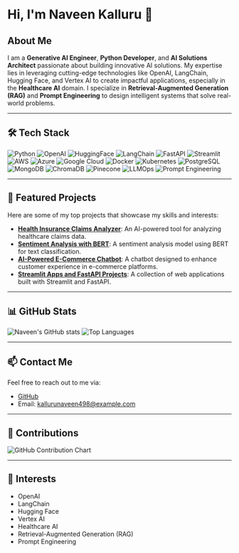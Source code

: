 # Hi, I'm Naveen Kalluru 👋

## About Me
I am a **Generative AI Engineer**, **Python Developer**, and **AI Solutions Architect** passionate about building innovative AI solutions. My expertise lies in leveraging cutting-edge technologies like OpenAI, LangChain, Hugging Face, and Vertex AI to create impactful applications, especially in the **Healthcare AI** domain. I specialize in **Retrieval-Augmented Generation (RAG)** and **Prompt Engineering** to design intelligent systems that solve real-world problems.

---

## 🛠️ Tech Stack

![Python](https://img.shields.io/badge/Python-3670A0?style=for-the-badge&logo=python&logoColor=white)
![OpenAI](https://img.shields.io/badge/OpenAI-412991?style=for-the-badge&logo=openai&logoColor=white)
![HuggingFace](https://img.shields.io/badge/HuggingFace-FFD21F?style=for-the-badge&logo=huggingface&logoColor=black)
![LangChain](https://img.shields.io/badge/LangChain-FF6B00?style=for-the-badge&logo=langchain&logoColor=white)
![FastAPI](https://img.shields.io/badge/FastAPI-05998A?style=for-the-badge&logo=fastapi&logoColor=white)
![Streamlit](https://img.shields.io/badge/Streamlit-FF4B4B?style=for-the-badge&logo=streamlit&logoColor=white)
![AWS](https://img.shields.io/badge/AWS-232F3E?style=for-the-badge&logo=amazonaws&logoColor=white)
![Azure](https://img.shields.io/badge/Azure-0078D4?style=for-the-badge&logo=microsoftazure&logoColor=white)
![Google Cloud](https://img.shields.io/badge/GCP-4285F4?style=for-the-badge&logo=googlecloud&logoColor=white)
![Docker](https://img.shields.io/badge/Docker-2496ED?style=for-the-badge&logo=docker&logoColor=white)
![Kubernetes](https://img.shields.io/badge/Kubernetes-326CE5?style=for-the-badge&logo=kubernetes&logoColor=white)
![PostgreSQL](https://img.shields.io/badge/PostgreSQL-4169E1?style=for-the-badge&logo=postgresql&logoColor=white)
![MongoDB](https://img.shields.io/badge/MongoDB-4EA94B?style=for-the-badge&logo=mongodb&logoColor=white)
![ChromaDB](https://img.shields.io/badge/ChromaDB-000000?style=for-the-badge&logo=vector&logoColor=white)
![Pinecone](https://img.shields.io/badge/Pinecone-02A6E6?style=for-the-badge&logo=pinecone&logoColor=white)
![LLMOps](https://img.shields.io/badge/LLMOps-8E44AD?style=for-the-badge&logo=ai&logoColor=white)
![Prompt Engineering](https://img.shields.io/badge/Prompt%20Engineering-1ABC9C?style=for-the-badge&logo=prompt&logoColor=white)


---

## 🌟 Featured Projects
Here are some of my top projects that showcase my skills and interests:
- **[Health Insurance Claims Analyzer](https://github.com/your-repo-link)**: An AI-powered tool for analyzing healthcare claims data.
- **[Sentiment Analysis with BERT](https://github.com/your-repo-link)**: A sentiment analysis model using BERT for text classification.
- **[AI-Powered E-Commerce Chatbot](https://github.com/your-repo-link)**: A chatbot designed to enhance customer experience in e-commerce platforms.
- **[Streamlit Apps and FastAPI Projects](https://github.com/your-repo-link)**: A collection of web applications built with Streamlit and FastAPI.

---

## 📊 GitHub Stats
![Naveen's GitHub stats](https://github-readme-stats.vercel.app/api?username=kalluru498&show_icons=true&theme=radical)
![Top Languages](https://github-readme-stats.vercel.app/api/top-langs/?username=kalluru498&layout=compact&theme=radical)

---

## 📫 Contact Me
Feel free to reach out to me via:
- [GitHub](https://github.com/kalluru498)
- Email: kallurunaveen498@example.com

---

## 🤝 Contributions
![GitHub Contribution Chart](https://github-profile-summary-cards.vercel.app/api/cards/profile-details?username=naveenkalluru&theme=radical)

---

## 🎯 Interests
- OpenAI
- LangChain
- Hugging Face
- Vertex AI
- Healthcare AI
- Retrieval-Augmented Generation (RAG)
- Prompt Engineering
